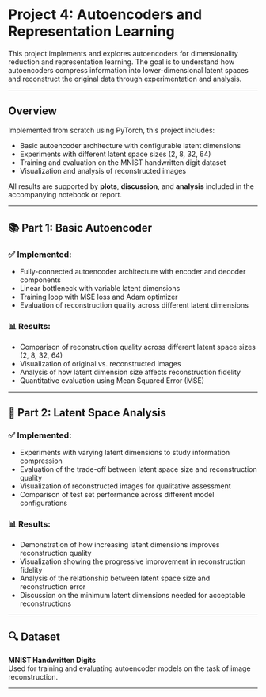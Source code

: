 # Project 4: Autoencoders and Representation Learning

This project implements and explores autoencoders for dimensionality reduction and representation learning. The goal is to understand how autoencoders compress information into lower-dimensional latent spaces and reconstruct the original data through experimentation and analysis.

---

## Overview

Implemented from scratch using PyTorch, this project includes:

- Basic autoencoder architecture with configurable latent dimensions
- Experiments with different latent space sizes (2, 8, 32, 64)
- Training and evaluation on the MNIST handwritten digit dataset
- Visualization and analysis of reconstructed images

All results are supported by **plots**, **discussion**, and **analysis** included in the accompanying notebook or report.

---

## 📚 Part 1: Basic Autoencoder

### ✅ Implemented:
- Fully-connected autoencoder architecture with encoder and decoder components
- Linear bottleneck with variable latent dimensions
- Training loop with MSE loss and Adam optimizer
- Evaluation of reconstruction quality across different latent dimensions

### 📊 Results:
- Comparison of reconstruction quality across different latent space sizes (2, 8, 32, 64)
- Visualization of original vs. reconstructed images
- Analysis of how latent dimension size affects reconstruction fidelity
- Quantitative evaluation using Mean Squared Error (MSE)

---

## 🔁 Part 2: Latent Space Analysis

### ✅ Implemented:
- Experiments with varying latent dimensions to study information compression
- Evaluation of the trade-off between latent space size and reconstruction quality
- Visualization of reconstructed images for qualitative assessment
- Comparison of test set performance across different model configurations

### 📊 Results:
- Demonstration of how increasing latent dimensions improves reconstruction quality
- Visualization showing the progressive improvement in reconstruction fidelity
- Analysis of the relationship between latent space size and reconstruction error
- Discussion on the minimum latent dimensions needed for acceptable reconstructions

---

## 🔍 Dataset

**MNIST Handwritten Digits**  
Used for training and evaluating autoencoder models on the task of image reconstruction.

---